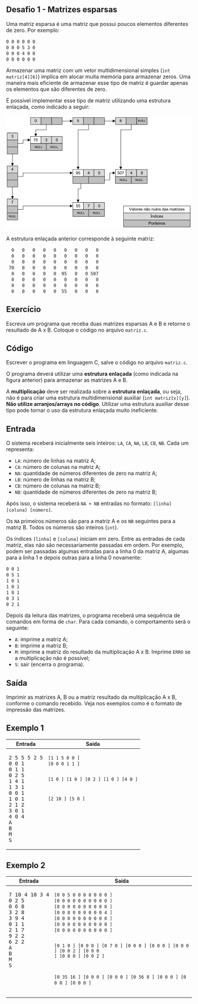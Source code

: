 ## Desafio 1 - Matrizes esparsas

Uma matriz esparsa é uma matriz que possui poucos elementos diferentes de zero.
Por exemplo:

    0 0 0 0 0 0
    0 0 0 5 3 0
    0 0 0 4 0 0
    0 0 0 0 0 0

Armazenar uma matriz com um vetor multidimensional simples (`int matriz[4][6]`)
implica em alocar muita memória para armazenar zeros. Uma maneira mais eficiente
de armazenar esse tipo de matriz é guardar apenas os elementos que são diferentes
de zero.

É possível implementar esse tipo de matriz utilizando uma estrutura enlaçada, 
como indicado a seguir:

<p align="center">
  <img src="img/img1.png">
</p>

A estrutura enlaçada anterior corresponde à seguinte matriz:

      0   0   0   0   0   0   0   0   0
      0   0   0   0   0   0   0   0   0
      0   0   0   0   0   0   0   0   0
     70   0   0   0   0   0   0   0   0
      0   0   0   0   0  95   0   0 507
      0   0   0   0   0   0   0   0   0
      0   0   0   0   0   0   0   0   0
      0   0   0   0   0  55   0   0   0

## Exercício

Escreva um programa que receba duas matrizes esparsas A e B e retorne o
resultado de A x B. Coloque o código no arquivo `matriz.c`.

## Código

Escrever o programa em linguagem C, salve o código no arquivo `matriz.c`.

O programa deverá utilizar uma **estrutura enlaçada** (como indicada na
figura anterior) para armazenar as matrizes A e B.

A **multiplicação** deve ser realizada sobre a **estrutura enlaçada**, ou
seja, não é para criar uma estrutura multidimensional auxiliar 
(`int matriz[x][y]`). **Não utilize arranjos/arrays no código**. Utilizar
uma estrutura auxiliar desse tipo pode tornar o uso da estrutura enlaçada
muito ineficiente.

## Entrada

O sistema receberá inicialmente seis inteiros: `LA`, `CA`, `NA`, `LB`,
`CB`, `NB`. Cada um representa:

- `LA`: número de linhas na matriz A;
- `CA`: número de colunas na matriz A;
- `NA`: quantidade de números diferentes de zero na matriz A;
- `LB`: número de linhas na matriz B;
- `CB`: número de colunas na matriz B;
- `NB`: quantidade de números diferentes de zero na matriz B;

Após isso, o sistema receberá `NA + NB` entradas no formato: 
`[linha] [coluna] [número]`.

Os `NA` primeiros números são para a matriz A e os `NB` seguintes para 
a matriz B. Todos os números são inteiros (`int`).

Os índices `[linha]` e `[coluna]` iniciam em zero. Entre as entradas
de cada matriz, elas não são necessariamente passadas em ordem. Por
exemplo, podem ser passadas algumas entradas para a linha 0 da matriz A,
algumas para a linha 1 e depois outras para a linha 0 novamente:

    0 0 1
    0 5 1
    1 0 1
    1 0 1
    1 8 1
    0 3 1
    0 2 1

Depois da leitura das matrizes, o programa receberá uma sequência de comandos
em forma de `char`. Para cada comando, o comportamento será o seguinte:

- `A`: imprime a matriz A;
- `B`: imprime a matriz B;
- `M`: imprime a matriz do resultado da multiplicação A x B. Imprime `ERRO` se
a multiplicação não é possível;
- `S`: sair (encerra o programa).

## Saída

Imprimir as matrizes A, B ou a matriz resultado da multiplicação A x B, conforme
o comando recebido. Veja nos exemplos como é o formato de impressão das matrizes.

## Exemplo 1

<table>
  <thead>
    <th>Entrada</th>
    <th>Saída</th>
  </thead>
  <tbody>
    <tr>
      <td><pre>2 5 5 5 2 5
0 0 1
0 1 1
0 2 5
1 4 1
1 3 1
0 0 1
1 0 1
2 1 2
3 0 1
4 0 4
A
B
M
S
</pre></td>
      <td valign="top"><pre><code>[1 1 5 0 0 ]
[0 0 0 1 1 ]

[1 0 ]
[1 0 ]
[0 2 ]
[1 0 ]
[4 0 ]

[2 10 ]
[5 0 ]
</pre></code></td>
    </tr>
  </tbody>
</table>

## Exemplo 2

<table>
  <thead>
    <th>Entrada</th>
    <th>Saída</th>
  </thead>
  <tbody>
    <tr>
      <td valign="top"><pre>7 10 4 10 3 4
0 2 5
0 6 8
3 2 8
3 9 4
0 1 1
2 1 7
9 2 2
6 2 2
A
B
M
S
</pre></td>
      <td valign="top"><pre><code>[0 0 5 0 0 0 8 0 0 0 ]
[0 0 0 0 0 0 0 0 0 0 ]
[0 0 0 0 0 0 0 0 0 0 ]
[0 0 8 0 0 0 0 0 0 4 ]
[0 0 0 0 0 0 0 0 0 0 ]
[0 0 0 0 0 0 0 0 0 0 ]
[0 0 0 0 0 0 0 0 0 0 ]

[0 1 0 ]
[0 0 0 ]
[0 7 0 ]
[0 0 0 ]
[0 0 0 ]
[0 0 0 ]
[0 0 2 ]
[0 0 0 ]
[0 0 0 ]
[0 0 2 ]

[0 35 16 ]
[0 0 0 ]
[0 0 0 ]
[0 56 8 ]
[0 0 0 ]
[0 0 0 ]
[0 0 0 ]
</code></pre></td>
    </tr>
  </tbody>
</table>